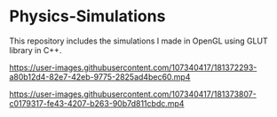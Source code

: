 # Physics-Simulations
This repository includes the simulations I made in OpenGL using GLUT library in C++.


https://user-images.githubusercontent.com/107340417/181372293-a80b12d4-82e7-42eb-9775-2825ad4bec60.mp4



https://user-images.githubusercontent.com/107340417/181373807-c0179317-fe43-4207-b263-90b7d811cbdc.mp4

